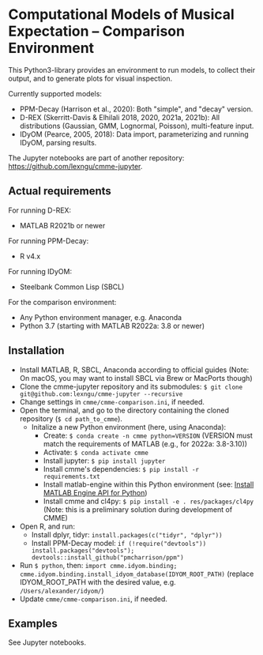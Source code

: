 # Computational Models of Musical Expectation – Comparison Environment
This Python3-library provides an environment to run models, to collect their output, and to generate plots for visual inspection. 

Currently supported models: 
* PPM-Decay (Harrison et al., 2020): Both "simple", and "decay" version. 
* D-REX (Skerritt-Davis & Elhilali 2018, 2020, 2021a, 2021b): All distributions (Gaussian, GMM, Lognormal, Poisson), multi-feature input.
* IDyOM (Pearce, 2005, 2018): Data import, parameterizing and running IDyOM, parsing results. 

The Jupyter notebooks are part of another repository: https://github.com/lexngu/cmme-jupyter.

## Actual requirements
For running D-REX:
* MATLAB R2021b or newer

For running PPM-Decay:
* R v4.x

For running IDyOM:
* Steelbank Common Lisp (SBCL)

For the comparison environment:
* Any Python environment manager, e.g. Anaconda
* Python 3.7 (starting with MATLAB R2022a: 3.8 or newer)

## Installation
* Install MATLAB, R, SBCL, Anaconda according to official guides (Note: On macOS, you may want to install SBCL via Brew or MacPorts though)
* Clone the cmme-jupyter repository and its submodules: `$ git clone git@github.com:lexngu/cmme-jupyter --recursive`
* Change settings in `cmme/cmme-comparison.ini`, if needed.
* Open the terminal, and go to the directory containing the cloned repository (`$ cd path_to_cmme`).
  * Initalize a new Python environment (here, using Anaconda):
    * Create: `$ conda create -n cmme python=VERSION` (VERSION must match the requirements of MATLAB (e.g., for 2022a: 3.8-3.10))
    * Activate: `$ conda activate cmme`
    * Install jupyter: `$ pip install jupyter`
    * Install cmme's dependencies: `$ pip install -r requirements.txt`
    * Install matlab-engine within this Python environment (see: [Install MATLAB Engine API for Python](https://de.mathworks.com/help/matlab/matlab_external/install-the-matlab-engine-for-python.html))
    * Install cmme and cl4py: `$ pip install -e . res/packages/cl4py` (Note: this is a preliminary solution during development of CMME) 
* Open R, and run: 
  * Install dplyr, tidyr: `install.packages(c("tidyr", "dplyr"))`
  * Install PPM-Decay model: `if (!require("devtools")) install.packages("devtools"); 
devtools::install_github("pmcharrison/ppm")`
* Run `$ python`, then: `import cmme.idyom.binding; cmme.idyom.binding.install_idyom_database(IDYOM_ROOT_PATH)` (replace IDYOM_ROOT_PATH with the desired value, e.g. `/Users/alexander/idyom/`)
* Update `cmme/cmme-comparison.ini`, if needed.

## Examples
See Jupyter notebooks.